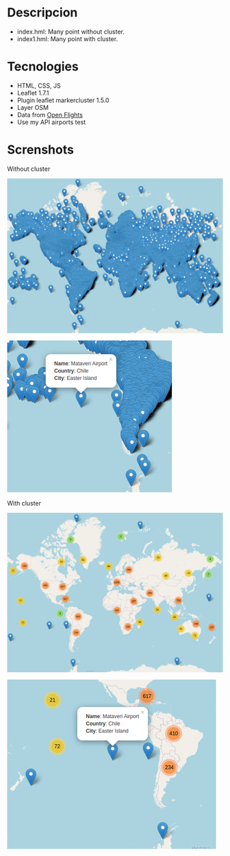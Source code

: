 # Descripcion

- index.hml: Many point without cluster.
- index1.hml: Many point with cluster.

# Tecnologies

- HTML, CSS, JS
- Leaflet 1.7.1
- Plugin leaflet markercluster 1.5.0
- Layer OSM
- Data from [Open Flights](https://openflights.org/data.html)
- Use my API airports test

# Screnshots

Without cluster

![With cluster](/screenshots/screenshot1.png)

![With cluster](/screenshots/screenshot2.png)

With cluster

![With cluster](/screenshots/screenshot3.png)

![With cluster](/screenshots/screenshot4.png)